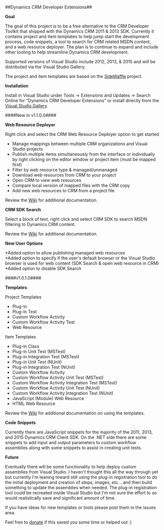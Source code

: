 ##Dynamics CRM Developer Extensions##

**Goal**

The goal of this project is to be a free alternative to the CRM Developer Toolkit that shipped with the Dynamics CRM 2011 & 2013 SDK. Currently it contains project  and item templates to help jump start the development process, code snippets, a tool to search for CRM related MSDN content, and a web resource deployer. The plan is to continue to expand and include other tooling to help streamline Dynamics CRM development. 

Supported versions of Visual Studio include 2012, 2013, & 2015 and will be distributed via the Visual Studio Gallery.

The project and item templates are based on the [SideWaffle](http://sidewaffle.com/) project.

**Installation**

Install in Visual Studio under Tools -> Extensions and Updates -> Search Online for "Dynamics CRM Developer Extensions" or install directly from the [Visual Studio Gallery](https://visualstudiogallery.msdn.microsoft.com/0f9ab063-acec-4c55-bd6c-5eb7c6cffec4).

####New in v1.1.0.0####

**Web Resource Deployer**

Right click and select the CRM Web Resource Deployer option to get started

* Manage mappings between multiple CRM organizations and Visual Studio projects
* Publish multiple items simultaneously from the interface or individually by right clicking on the editor window or project item (must be mapped first)
* Filter by web resource type & managed/unmanaged
* Download web resources from CRM to your project
* Open CRM to view web resources
* Compare local version of mapped files with the CRM copy
* Add new web resources to CRM from a project file

Review the [Wiki](https://github.com/jlattimer/CRMDeveloperExtensions/wiki/Web-Resource-Deployer) for additional documentation.

**CRM SDK Search**

Select a block of text, right click and select CRM SDK to search MSDN filtering to Dynamics CRM content. 

Review the [Wiki](https://github.com/jlattimer/CRMDeveloperExtensions/wiki/CRM-SDK-Search) for additional documentation.

**New User Options**

*Added option to allow publishing managed web resources     
*Added option to specify if the user's default browser or the Visual Studio browser is used for web content (SDK Search & open web resource in CRM)    
*Added option to disable SDK Search     

####v1.0.1.0####

**Templates**

Project Templates

* Plug-in   
* Plug-in Test   
* Custom Workflow Activity   
* Custom Workflow Activity Test   
* Web Resource   

Item Templates

* Plug-in Class   
* Plug-in Unit Test (MSTest)   
* Plug-in Integration Test (MSTest)   
* Plug-in Unit Test (NUnit)   
* Plug-in Integration Test (NUnit)   
* Custom Workflow Activity   
* Custom Workflow Activity Unit Test (MSTest)   
* Custom Workflow Activity Integration Test (MSTest)   
* Custom Workflow Activity Unit Test (NUnit)   
* Custom Workflow Activity Integration Test (NUnit)   
* JavaScript (Module) Web Resource   
* HTML Web Resource     

Review the [Wiki](https://github.com/jlattimer/CRMDeveloperExtensions/wiki) for additional documentation on using the templates.

**Code Snippets**

Currently there are JavaScript snippets for the majority of the 2011, 2013, and 2015 Dynamics CRM Client SDK. On the .NET side there are some snippets to add input and output parameters to custom workflow assemblies along with some snippets to assist in creating unit tests.

**Future**

Eventually there will be some functionality to help deploy custom assemblies from Visual Studio. I haven't thought this all the way through yet but currently I'm leaning toward still using the plug-in registration tool to do the initial deployment and creation of steps, images, etc... and then build something to update the assemblies when needed. The plug-in registration tool could be recreated inside Visual Studio but I'm not sure the effort to so would realistically save and significant amount of time.

If you have ideas for new templates or tools please post them in the issues area.

Feel free to [donate](https://www.paypal.com/cgi-bin/webscr?cmd=_s-xclick&hosted_button_id=KGV72FKEY8TJL) if this saved you some time or helped out :)
